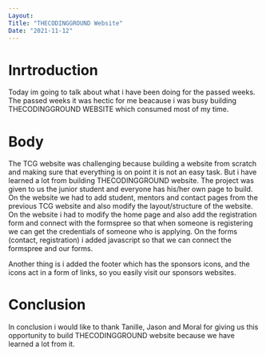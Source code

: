 ```yaml
---
Layout:
Title: "THECODINGGROUND Website"
Date: "2021-11-12"
---
```


# Inrtroduction

Today im going to talk about what i have been doing for the passed weeks. The passed weeks it was hectic for me beacause i was busy building THECODINGGROUND WEBSITE which consumed most of my time.

# Body 

The TCG website was challenging because building a website from scratch and making sure that everything is on point it is not an easy task. But i have learned a lot from building THECODINGGROUND  website. The project was given to us the junior student and everyone has his/her own page to build. On the website we had to add student, mentors and contact pages from the previous TCG website and also modify the layout/structure of the website. On the website i had to modify the home page and also add the registration form and connect with the formspree so that when someone is registering we can get the credentials of someone who is applying. On the forms (contact, registration) i added javascript so that we can connect the formspree and our forms.

Another thing is i added the footer which has the sponsors icons, and the icons act in a form of links, so you easily visit  our sponsors websites.

# Conclusion

In conclusion i would like to thank Tanille, Jason and Moral for giving us this opportunity to build THECODINGGROUND website because we have learned a lot from it.